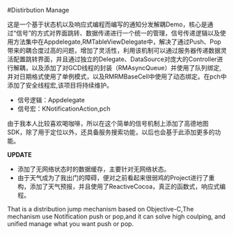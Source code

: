 #Distirbution Manage

这是一个基于状态机以及响应式编程而编写的通知分发解耦Demo，核心是通过“信号”的方式对界面跳转、数据传递进行一个统一的管理，信号传递逻辑以及使用方法集中在Appdelegate,RMTableViewDelegate中，解决了通过Push、Pop带来的耦合度过高的问题，增加了灵活性，利用该机制可以通过服务器传递数据灵活配置跳转界面，并且通过独立的Delegate、DataSource对庞大的Controller进行解耦，以及添加了对GCD线程的封装（RMAsyncQueue）并使用了队列绑定,并对日期格式使用了单例模式，以及RMRMBaseCell中使用了动态绑定。在pch中添加了安全线程宏,该项目将持续维护。

* 信号逻辑：Appdelegate
* 信号宏：KNotificationAction,pch

由于我本人比较喜欢喝咖啡，所以在这个简单的信号机制上添加了高德地图SDK，除了用于定位以外，还具备服务搜索功能，以后也会基于此添加更多的功能。


**UPDATE**

* 添加了无网络状态时的数据缓存，主要针对无网络状态。
* 由于天气成为了我出门的障碍，便对之前看起来很弱鸡的Project进行了重构，添加了天气预报，并且使用了ReactiveCocoa，真正的函数式，响应式编程。

That is a distribution jump mechanism based on Objective-C,The mechanism use Notification push or pop,and it can solve high coulping, and unified manage what you want push or pop.
